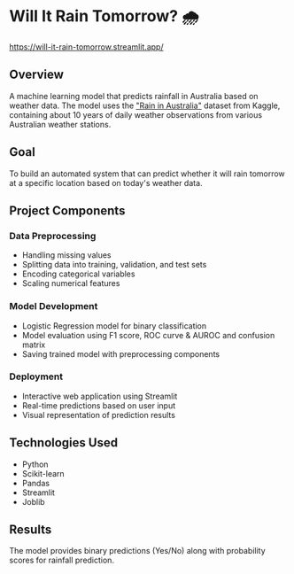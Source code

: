 # Will It Rain Tomorrow? 🌧️

https://will-it-rain-tomorrow.streamlit.app/

## Overview
A machine learning model that predicts rainfall in Australia based on weather data. 
The model uses the ["Rain in Australia"](https://kaggle.com/jsphyg/weather-dataset-rattle-package) dataset from Kaggle, containing about 10 years of daily weather observations from various Australian weather stations.

## Goal
To build an automated system that can predict whether it will rain tomorrow at a specific location based on today's weather data.

## Project Components

### Data Preprocessing
- Handling missing values
- Splitting data into training, validation, and test sets
- Encoding categorical variables
- Scaling numerical features

### Model Development
- Logistic Regression model for binary classification
- Model evaluation using F1 score, ROC curve & AUROC and confusion matrix
- Saving trained model with preprocessing components

### Deployment
- Interactive web application using Streamlit
- Real-time predictions based on user input
- Visual representation of prediction results

## Technologies Used
- Python
- Scikit-learn
- Pandas
- Streamlit
- Joblib

## Results
The model provides binary predictions (Yes/No) along with probability scores for rainfall prediction.